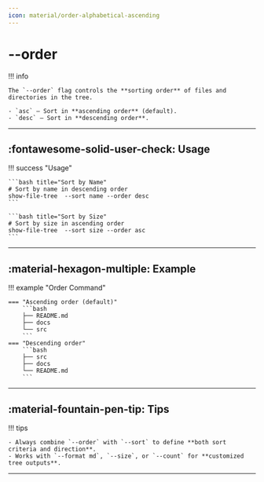 ```yaml
---
icon: material/order-alphabetical-ascending
---
```


# --order

!!! info 

    The `--order` flag controls the **sorting order** of files and directories in the tree.

    - `asc` — Sort in **ascending order** (default).  
    - `desc` — Sort in **descending order**.

---

## :fontawesome-solid-user-check: Usage

!!! success "Usage"

    ```bash title="Sort by Name"
    # Sort by name in descending order
    show-file-tree  --sort name --order desc
    ```

    ```bash title="Sort by Size"
    # Sort by size in ascending order
    show-file-tree  --sort size --order asc
    ```

---

## :material-hexagon-multiple: Example

!!! example "Order Command"

    === "Ascending order (default)"
        ```bash
        ├── README.md
        ├── docs
        └── src
        ```
    === "Descending order"
        ```bash
        ├── src
        ├── docs
        └── README.md
        ```

---

## :material-fountain-pen-tip: Tips

!!! tips

    - Always combine `--order` with `--sort` to define **both sort criteria and direction**.
    - Works with `--format md`, `--size`, or `--count` for **customized tree outputs**.

---